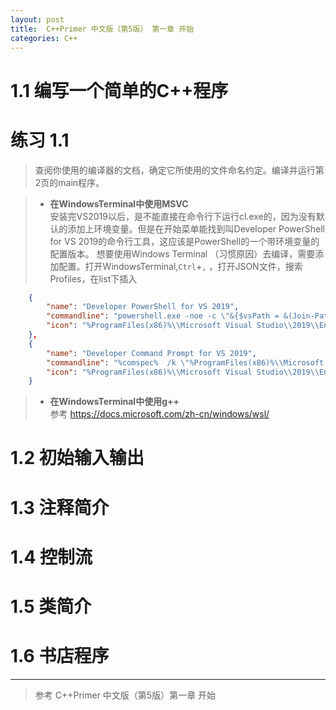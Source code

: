 ```yaml
---
layout: post
title:  C++Primer 中文版（第5版） 第一章 开始
categories: C++
---
```


# 1.1 编写一个简单的C++程序
# 练习 1.1
> 查阅你使用的编译器的文档，确定它所使用的文件命名约定。编译并运行第2页的main程序。

> * **在WindowsTerminal中使用MSVC**
    <br>安装完VS2019以后，是不能直接在命令行下运行cl.exe的，因为没有默认的添加上环境变量。但是在开始菜单能找到叫Developer PowerShell for VS 2019的命令行工具，这应该是PowerShell的一个带环境变量的配置版本。  想要使用Windows Terminal （习惯原因）去编译，需要添加配置。打开WindowsTerminal,`Ctrl`+`,` ，打开JSON文件，搜索Profiles，在list下插入

```json
    {
        "name": "Developer PowerShell for VS 2019",
        "commandline": "powershell.exe -noe -c \"&{$vsPath = &(Join-Path ${env:ProgramFiles(x86)} '\\Microsoft Visual Studio\\Installer\\vswhere.exe') -property installationpath; Import-Module (Join-Path $vsPath 'Common7\\Tools\\Microsoft.VisualStudio.DevShell.dll'); Enter-VsDevShell -VsInstallPath $vsPath -SkipAutomaticLocation}\"",
        "icon": "%ProgramFiles(x86)%\\Microsoft Visual Studio\\2019\\Enterprise\\Common7\\IDE\\Assets\\VisualStudio.70x70.contrast-standard_scale-180.png"
    },
    {
        "name": "Developer Command Prompt for VS 2019",
        "commandline": "%comspec%  /k \"%ProgramFiles(x86)%\\Microsoft Visual Studio\\2019\\Enterprise\\Common7\\Tools\\VsDevCmd.bat\"",
        "icon": "%ProgramFiles(x86)%\\Microsoft Visual Studio\\2019\\Enterprise\\Common7\\IDE\\Assets\\VisualStudio.70x70.contrast-standard_scale-180.png"
    }
```

>  * **在WindowsTerminal中使用g++**
  <br>参考 https://docs.microsoft.com/zh-cn/windows/wsl/


# 1.2 初始输入输出
# 1.3 注释简介
# 1.4 控制流
# 1.5 类简介
# 1.6 书店程序

---
> 参考 C++Primer 中文版（第5版）第一章 开始